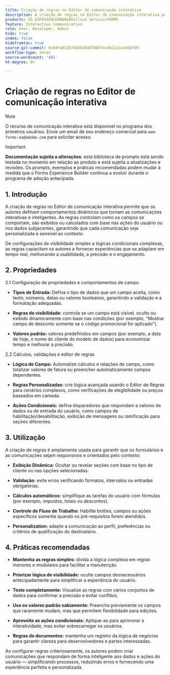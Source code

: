 ```yaml
---
title: Criação de regras no Editor de comunicação interativa
description: A criação de regras no Editor de comunicação interativa permite que os autores definam comportamentos dinâmicos que tornam as comunicações interativas e inteligentes.
products: SG_EXPERIENCEMANAGER/Cloud Service/FORMS
feature: Interactive Communication
role: User, Developer, Admin
hide: true
index: false
hidefromtoc: true
source-git-commit: 0c84fa812b74368184d7085fecbb11a1ce4dbfd9
workflow-type: tm+mt
source-wordcount: '481'
ht-degree: 0%

---
```



# Criação de regras no Editor de comunicação interativa

>[!NOTE]
>
> O recurso de comunicação interativa está disponível no programa dos primeiros usuários. Envie um email de seu endereço comercial para `aem-forms-ea@adobe.com` para solicitar acesso.

>[!IMPORTANT]
>
> **Documentação sujeita a alterações**: esta biblioteca de prompts está sendo testada no momento em relação ao produto e está sujeita a atualizações e revisões. Os prompts, exemplos e práticas recomendadas podem mudar à medida que o Forms Experience Builder continua a evoluir durante o programa de adoção antecipada.

## &#x200B;1. Introdução

A criação de regras no Editor de comunicação interativa permite que os autores definam comportamentos dinâmicos que tornam as comunicações interativas e inteligentes. As regras controlam como os campos se comportam, são exibidos ou calculados com base nas ações do usuário ou nos dados subjacentes, garantindo que cada comunicação seja personalizada e sensível ao contexto.

De configurações de visibilidade simples a lógicas condicionais complexas, as regras capacitam os autores a fornecer experiências que se adaptam em tempo real, melhorando a usabilidade, a precisão e o engajamento.

## &#x200B;2. Propriedades

2.1 Configuração de propriedades e comportamentos de campo

- **Tipos de Entrada:** Defina o tipo de dados que um campo aceita, como texto, números, datas ou valores booleanos, garantindo a validação e a formatação adequadas.

- **Regras de visibilidade:** controla se um campo está visível, oculto ou exibido dinamicamente com base nas condições (por exemplo, &quot;Mostrar campo de desconto somente se o código promocional for aplicado&quot;).

- **Valores padrão:** valores predefinidos em campos (por exemplo, a data de hoje, o nome do cliente do modelo de dados) para economizar tempo e melhorar a precisão.

2.2 Cálculos, validações e editor de regras

- **Lógica de Campo:** Automatize cálculos e relações de campo, como totalizar valores de fatura ou preencher automaticamente campos dependentes.

- **Regras Personalizadas:** crie lógica avançada usando o Editor de Regras para cenários complexos, como verificações de elegibilidade ou preços baseados em camada.

- **Ações Condicionais:** defina disparadores que respondam a valores de dados ou de entrada do usuário, como campos de habilitação/desabilitação, exibição de mensagens ou ramificação para seções diferentes.

## &#x200B;3. Utilização

A criação de regras é amplamente usada para garantir que os formulários e as comunicações sejam responsivos e orientados pelo contexto:

- **Exibição Dinâmica:** Ocultar ou revelar seções com base no tipo de cliente ou nas opções selecionadas.

- **Validação:** evite erros verificando formatos, intervalos ou entradas obrigatórias.

- **Cálculos automáticos:** simplifique as tarefas do usuário com fórmulas (por exemplo, impostos, totais ou descontos).

- **Controle de Fluxo de Trabalho:** Habilite botões, campos ou ações específicos somente quando os pré-requisitos forem atendidos.

- **Personalization:** adapte a comunicação ao perfil, preferências ou critérios de qualificação do destinatário.

## &#x200B;4. Práticas recomendadas

- **Mantenha as regras simples:** divida a lógica complexa em regras menores e modulares para facilitar a manutenção.

- **Priorizar lógica de visibilidade:** oculte campos desnecessários antecipadamente para simplificar a experiência do usuário.

- **Teste completamente:** Visualize as regras com vários conjuntos de dados para confirmar a precisão e evitar conflitos.

- **Use os valores padrão sabiamente:** Preencha previamente os campos que raramente mudam, mas que permitem flexibilidade para edições.

- **Aproveite as ações condicionais:** Aplique-as para aprimorar a interatividade, mas evitar sobrecarregar os usuários.

- **Regras de documentos:** mantenha um registro da lógica de negócios para garantir clareza para desenvolvedores e partes interessadas.

Ao configurar regras criteriosamente, os autores podem criar comunicações que respondam de forma inteligente aos dados e ações do usuário — simplificando processos, reduzindo erros e fornecendo uma experiência perfeita e personalizada.
